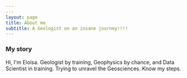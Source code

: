 ```yaml
---
---
layout: page
title: About me
subtitle: A Geologist on an insane journey!!!!
---
```


### My story
Hi, I'm Eloísa. Geologist by training, Geophysics by chance, and Data Scientist in training. Trying to unravel the Geosciences. Know my steps.
